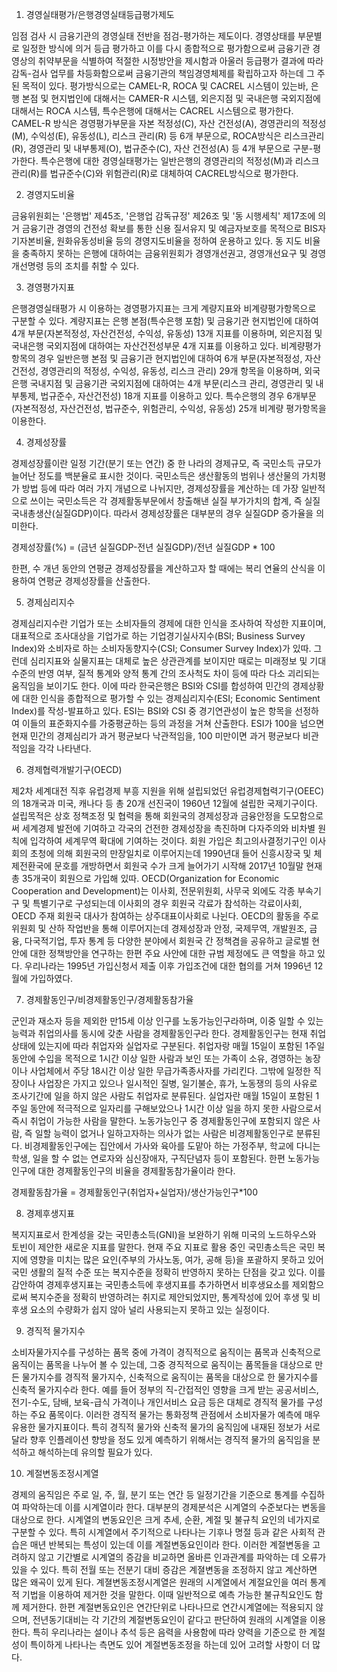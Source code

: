 1. 경영실태평가/은행경영실태등급평가제도

임점 검사 시 금융기관의 경영실태 전반을 점검-평가하는 제도이다. 경영상태를 부문별로 일정한 방식에 의거 등급 평가하고 이를 다시 종합적으로 평가함으로써 금융기관 경영상의 취약부문을 식별하여 적절한 시정방안을 제시함과 아울러 등급평가 결과에 따라 감독-검사 업무를 차등화함으로써 금융기관의 책임경영체제를 확립하고자 하는데 그 주된 목적이 있다. 평가방식으로는 CAMEL-R, ROCA 및 CACREL 시스템이 있는바, 은행 본점 및 현지법인에 대해서는 CAMER-R 시스템, 외은지점 및 국내은행 국외지점에 대해서는 ROCA 시스템, 특수은행에 대해서는 CACREL 시스템으로 평가한다. CAMEL-R 방식은 경영평가부문을 자본 적정성(C), 자산 건전성(A), 경영관리의 적정성(M), 수익성(E), 유동성(L), 리스크 관리(R) 등 6개 부문으로, ROCA방식은 리스크관리(R), 경영관리 및 내부통제(O), 법규준수(C), 자산 건전성(A) 등 4개 부문으로 구분-평가한다. 특수은행에 대한 경영실태평가는 일반은행의 경영관리의 적정성(M)과 리스크관리(R)를 법규준수(C)와 위험관리(R)로 대체하여 CACREL방식으로 평가한다.

2. 경영지도비율

금융위원회는 '은행법' 제45조, '은행업 감독규정' 제26조 및 '동 시행세칙' 제17조에 의거 금융기관 경영의 건전성 확보를 통한 신용 질서유지 및 예금자보호를 목적으로 BIS자기자본비율, 원화유동성비율 등의 경영지도비율을 정하여 운용하고 있다. 동 지도 비율을 충족하지 못하는 은행에 대하여는 금융위원회가 경영개선권고, 경영개선요구 및 경영개선명령 등의 조치를 취할 수 있다.

3. 경영평가지표

은행경영실태평가 시 이용하는 경영평가지표는 크게 계량지표와 비계량평가항목으로 구분할 수 있다. 계량지표는 은행 본점(특수은행 포함) 및 금융기관 현지법인에 대하여 4개 부문(자본적정성, 자산건전성, 수익성, 유동성) 13개 지표를 이용하며, 외은지점 및 국내은행 국외지점에 대하여는 자산건전성부문 4개 지표를 이용하고 있다. 비계량평가항목의 경우 일반은행 본점 및 금융기관 현지법인에 대하여 6개 부문(자본적정성, 자산건전성, 경영관리의 적정성, 수익성, 유동성, 리스크 관리) 29개 항목을 이용하며, 외국은행 국내지점 및 금융기관 국외지점에 대하여는 4개 부문(리스크 관리, 경영관리 및 내부통제, 법규준수, 자산건전성) 18개 지표를 이용하고 있다. 특수은행의 경우 6개부문(자본적정성, 자산건전성, 법규준수, 위험관리, 수익성, 유동성) 25개 비계량 평가항목을 이용한다.

4. 경제성장률

경제성장률이란 일정 기간(분기 또는 연간) 중 한 나라의 경제규모, 즉 국민소득 규모가 늘어난 정도를 백분율로 표시한 것이다. 국민소득은 생산활동의 범위나 생산물의 가치평가 방법 등에 따라 여러 가지 개념으로 나뉘지만, 경제성장률을 계산하는 데 가장 일반적으로 쓰이는 국민소득은 각 경제활동부문에서 창출해낸 실질 부가가치의 합계, 즉 실질국내총생산(실질GDP)이다. 따라서 경제성장률은 대부분의 경우 실질GDP 증가율을 의미한다.

경제성장률(%) = (금년 실질GDP-전년 실질GDP)/전년 실질GDP * 100
 
한편, 수 개년 동안의 연평균 경제성장률을 계산하고자 할 때에는 복리 연율의 산식을 이용하여 연평균 경제성장률을 산출한다.

5. 경제심리지수

경제심리지수란 기업가 또는 소비자들의 경제에 대한 인식을 조사하여 작성한 지표이며, 대표적으로 조사대상을 기업가로 하는 기업경기실사지수(BSI; Business Survey Index)와 소비자로 하는 소비자동향지수(CSI; Consumer Survey Index)가 있따. 그런데 심리지표와 실물지표는 대체로 높은 상관관계를 보이지만 때로는 미래정보 및 기대수준의 반영 여부, 질적 통계와 양적 통계 간의 조사척도 차이 등에 따라 다소 괴리되는 움직임을 보이기도 한다. 이에 따라 한국은행은 BSI와 CSI를 합성하여 민간의 경제상황에 대한 인식을 종합적으로 평가할 수 있는 경제심리지수(ESI; Economic Sentiment Index)를 작성-발표하고 있다. ESI는 BSI와 CSI 중 경기연관성이 높은 항목을 선정하여 이들의 표준화지수를 가중평균하는 등의 과정을 거쳐 산출한다. ESI가 100을 넘으면 현재 민간의 경제심리가 과거 평균보다 낙관적임을, 100 미만이면 과거 평균보다 비관적임을 각각 나타낸다.

6. 경제협력개발기구(OECD)

제2차 세계대전 직후 유럽경제 부흥 지원을 위해 설립되었던 유럽경제협력기구(OEEC)의 18개국과 미국, 캐나다 등 총 20개 선진국이 1960년 12월에 설립한 국제기구이다. 설립목적은 상호 정책조정 및 협력을 통해 회원국의 경제성장과 금융안정을 도모함으로써 세계경제 발전에 기여하고 각국의 건전한 경제성장을 촉진하며 다자주의와 비차별 원칙에 입각하여 세계무역 확대에 기여하는 것이다. 회원 가입은 최고의사결정기구인 이사회의 초청에 의해 회원국의 만장일치로 이루어지는데 1990년대 들어 신흥시장국 및 체제전환국에 문호를 개방하면서 회원국 수가 크게 늘어가기 시작해 2017년 10월말 현재 총 35개국이 회원으로 가입해 있따. OECD(Organization for Economic Cooperation and Development)는 이사회, 전문위원회, 사무국 외에도 각종 부속기구 및 특별기구로 구성되는데 이사회의 경우 회원국 각료가 참석하는 각료이사회, OECD 주재 회원국 대사가 참여하는 상주대표이사회로 나뉜다. OECD의 활동을 주로 위원회 및 산하 작업반을 통해 이루어지는데 경제성장과 안정, 국제무역, 개발원조, 금융, 다국적기업, 투자 통계 등 다양한 분야에서 회원국 간 정책겸을 공유하고 글로벌 현안에 대한 정책방안을 연구하는 한편 주요 사안에 대한 규범 제정에도 큰 역할을 하고 있다. 우리나라는 1995년 가입신청서 제출 이후 가입조건에 대한 협의를 거쳐 1996년 12월에 가입하였다.

7. 경제활동인구/비경제활동인구/경제활동참가율

군인과 재소자 등을 제외한 만15세 이상 인구를 노동가능인구라하며, 이중 일할 수 있는 능력과 취업의사를 동시에 갖춘 사람을 경제활동인구라 한다. 경제활동인구는 현재 취업상태에 있는지에 따라 취업자와 실업자로 구분된다. 취업자랑 매월 15일이 포함된 1주일 동안에 수입을 목적으로 1시간 이상 일한 사람과 보인 또는 가족이 소유, 경영하는 농장이나 사업체에서 주당 18시간 이상 일한 무급가족종사자를 가리킨다. 그밖에 일정한 직장이나 사업장은 가지고 있으나 일시적인 질병, 일기불순, 휴가, 노동쟁의 등의 사유로 조사기간에 일을 하지 않은 사람도 취업자로 분류된다. 실업자란 매월 15일이 포함된 1주일 동안에 적극적으로 일자리를 구해보았으나 1시간 이상 일을 하지 못한 사람으로서 즉시 취업이 가능한 사람을 말한다. 노동가능인구 중 경제활동인구에 포함되지 않은 사람, 즉 일할 능력이 없거나 일하고자하는 의사가 없는 사람은 비경제활동인구로 분류된다. 비경제활동인구에는 집안에서 가사와 육아를 도맡아 하는 가정주부, 학교에 다니는 학생, 일을 할 수 없는 연로자와 심신장애자, 구직단념자 등이 포함된다. 한편 노동가능인구에 대한 경제활동인구의 비율을 경제활동참가율이라 한다.

경제활동참가율 = 경제활동인구(취업자+실업자)/생산가능인구*100

8. 경제후생지표

복지지표로서 한계성을 갖는 국민총소득(GNI)을 보완하기 위해 미국의 노드하우스와 토빈이 제안한 새로운 지표를 말한다.
현재 주요 지표로 활용 중인 국민총소득은 국민 복지에 영향을 미치는 많은 요인(주부의 가사노동, 여가, 공해 등)을 포괄하지 못하고 있어 국민 생활의 질적 수준 또는 복지수준을 정확히 반영하지 못하는 단점을 갖고 있다. 이를 감안하여 경제후생지표는 국민총소득에 후생지표를 추가하면서 비후생요소를 제외함으로써 복지수준을 정확히 반영하려는 취지로 제안되었지만, 통계작성에 있어 후생 및 비후생 요소의 수량화가 쉽지 않아 널리 사용되는지 못하고 있는 실정이다.

9. 경직적 물가지수

소비자물가지수를 구성하는 품목 중에 가격이 경직적으로 움직이는 품목과 신축적으로 움직이는 품목을 나누어 볼 수 있는데, 그중 경직적으로 움직이는 품목들을 대상으로 만든 물가지수를 경직적 물가지수, 신축적으로 움직이는 품목을 대상으로 한 물가지수를 신축적 물가지수라 한다. 예를 들어 정부의 직-간접적인 영향을 크게 받는 공공서비스, 전기-수도, 담배, 보육-급식 가격이나 개인서비스 요금 등은 대체로 경직적 물가를 구성하는 주요 품목이다. 이러한 경직적 물가는 통화정책 관점에서 소비자물가 예측에 매우 유용한 물가지표이다. 특히 경직적 물가와 신축적 물가의 움직임에 내재된 정보가 서로 달라 향후 인플레이션 향방을 정도 있게 예측하기 위해서는 경직적 물가의 움직임을 분석하고 해석하는데 유의할 필요가 있다.

10. 계절변동조정시계열

경제의 움직임은 주로 일, 주, 월, 분기 또는 연간 등 일정기간을 기준으로 통계를 수집하여 파악하는데 이를 시계열이라 한다. 대부분의 경제분석은 시계열의 수준보다는 변동을 대상으로 한다. 시계열의 변동요인은 크게 추세, 순환, 계절 및 불규칙 요인의 네가지로 구분할 수 있다. 특히 시계열에서 주기적으로 나타나는 기후나 명절 등과 같은 사회적 관습은 매년 반복되는 특성이 있는데 이를 계절변동요인이라 한다. 이러한 계절변동을 고려하지 않고 기간별로 시계열의 증감을 비교하면 올바른 인과관계를 파악하는 데 오류가 있을 수 있다. 특히 전월 또는 전분기 대비 증감은 계졀변동을 조정하지 않고 계산하면 많은 왜곡이 있게 된다. 계졀변동조정시계열은 원래의 시계열에서 계절요인을 여러 통계적 기법을 이용하여 제거한 것을 말한다. 이때 일반적으로 예측 가능한 불규칙요인도 함께 제거한다. 한편 계절변동요인은 연간단위로 나타나므로 연간시계열에는 적용되지 않으며, 전년동기대비는 각 기간의 계절변동요인이 같다고 판단하여 원래의 시계열을 이용한다. 특히 우리나라는 설이나 추석 등은 음력을 사용함에 따라 양력을 기준으로 한 계절성이 특이하게 나타나는 측면도 있어 계절변동조정을 하는데 있어 고려할 사항이 더 많다.




